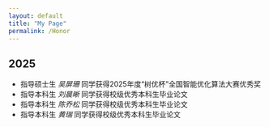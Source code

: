 ```yaml
---
layout: default
title: "My Page"
permalink: /Honor
---
```


## 2025
- 指导硕士生 *吴屏珊* 同学获得2025年度“树优杯”全国智能优化算法大赛优秀奖
- 指导本科生 *刘晨晰* 同学获得校级优秀本科生毕业论文
- 指导本科生 *陈乔松* 同学获得校级优秀本科生毕业论文
- 指导本科生 *黄瑞* 同学获得校级优秀本科生毕业论文
